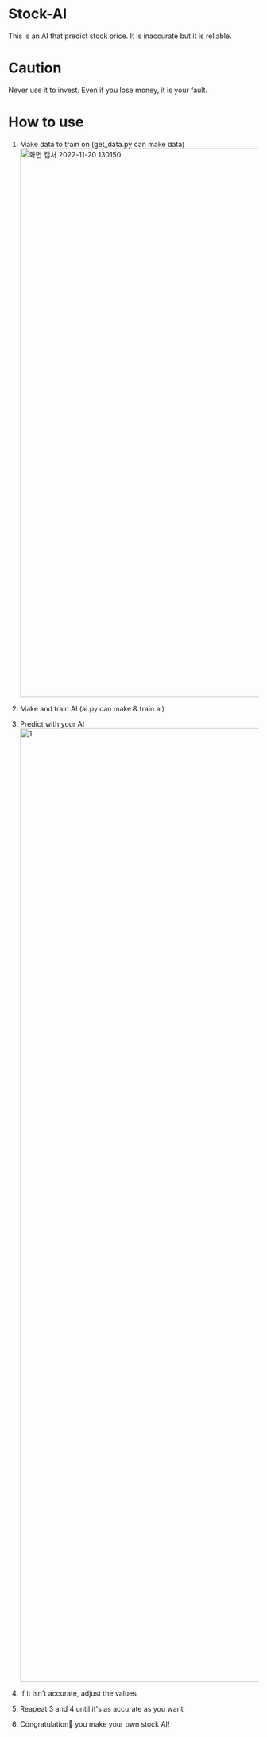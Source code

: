 # Stock-AI

This is an AI that predict stock price.
It is inaccurate but it is reliable.

# Caution
Never use it to invest.
Even if you lose money, it is your fault.

# How to use
1. Make data to train on (get_data.py can make data) <img width="1105" alt="화면 캡처 2022-11-20 130150" src="https://user-images.githubusercontent.com/98087876/202884775-87467785-e370-4b04-80bd-a29a74886953.png">

2. Make and train AI (ai.py can make & train ai)
3. Predict with your AI <img width="1920" alt="1" src="https://user-images.githubusercontent.com/98087876/202884667-21e8c1af-2ac2-47a4-8633-80f6ad4a6087.png">
4. If it isn't accurate, adjust the values
5. Reapeat 3 and 4 until it's as accurate as you want
6. Congratulation🎉 you make your own stock AI!
